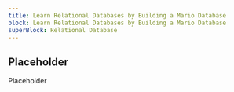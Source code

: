 ```yaml
---
title: Learn Relational Databases by Building a Mario Database
block: Learn Relational Databases by Building a Mario Database
superBlock: Relational Database
---
```


## Placeholder

Placeholder
